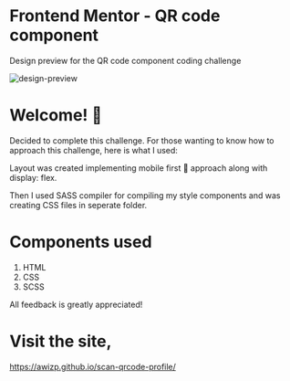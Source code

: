 # Frontend Mentor - QR code component

Design preview for the QR code component coding challenge

![design-preview](https://user-images.githubusercontent.com/64133659/219127719-8f0d8e32-9083-4851-974d-e24d6a0af057.png)

# Welcome! 👋

Decided to complete this challenge. For those wanting to know how to approach this challenge, here is what I used:

Layout was created implementing mobile first 📱 approach along with display: flex.

Then I used SASS compiler for compiling my style components and was creating CSS files in seperate folder.

# Components used
1. HTML
2. CSS
3. SCSS

All feedback is greatly appreciated!

# Visit the site,
https://awizp.github.io/scan-qrcode-profile/

